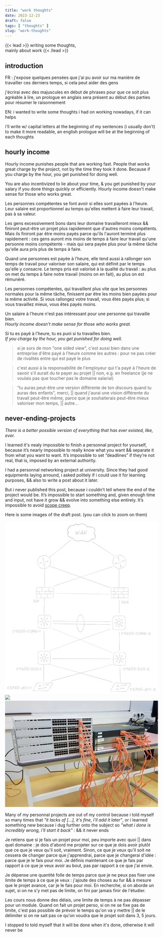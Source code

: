```yaml
---
title: "work thoughts"
date: 2023-12-23
draft: false
tags: [ "thoughts" ]
slug: "work-thoughts"
---
```


<!-- prologue -->

{{< lead >}}
writing some thoughts,  
mainly about work
{{< /lead >}}

<!-- source -->

<!--
https://siddhesh.substack.com/p/projects
-->

<!-- article -->

## introduction

FR : j'expose quelques pensées que j'ai pu avoir sur ma manière de travailler ces derniers temps, si cela peut aider des gens

j'écrirai avec des majuscules en début de phrases pour que ce soit plus agréable à lire, un prologue en anglais sera présent au début des parties pour résumer le raisonnement

EN: i wanted to write some thoughts i had on working nowadays, if it can helps

i'll write w/ capital letters at the beginning of my sentences (i usually don't) to make it more readable, an english prologue will be at the beginning of each thoughts

## hourly income

Hourly income punishes people that are working fast. People that works great charge by the project, not by the time they took it done. Because if you charge by the hour, you get punished for doing well.

You are also incentivized to lie about your time, & you get punished by your salary if you done things quickly or efficiently. Hourly income doesn't make sense for those who works great.

Les personnes compétentes se font avoir si elles sont payées à l'heure. Leur salaire est proportionnel au temps qu'elles mettent à faire leur travail, pas à sa valeur.

Les gens excessivement bons dans leur domaine travailleront mieux && finiront peut-être un projet plus rapidement que d'autres moins compétents. Mais ils finiront par être moins payés parce qu'ils l'auront terminé plus rapidement : ces gens auront mis moins de temps à faire leur travail qu'une personne moins compétente - mais qui sera payée plus pour la même tâche qu'elle aura pris plus de temps à faire.

Quand une personnes est payée à l'heure, elle tend aussi à rallonger son temps de travail pour valoriser son salaire, qui est définit par le temps qu'elle y consacre. Le temps pris est valorisé à la qualité du travail : au plus on met du temps à faire notre travail (moins on en fait), au plus on est rémunéré.

Les personnes compétentes, qui travaillent plus vite que les personnes normales pour la même tâche, finissent par être les moins bien payées pour la même activité. Si vous rallongez votre travail, vous êtes payés plus; si vous travaillez mieux, vous êtes payés moins.

Un salaire à l'heure n'est pas intéressant pour une personne qui travaille bien.  
*Hourly income doesn't make sense for those who works great.*

Si tu es payé à l'heure, tu es puni si tu travailles bien.  
*If you charge by the hour, you get punished for doing well.*

> si je sors de mon "one sided view", c'est aussi bien dans une entreprise d'être payé à l'heure comme les autres : pour ne pas créer de rivalités entre qui est payé le plus

> c'est aussi à la responsabilité de l'employeur qui t'a payé à l'heure de savoir s'il aurait du te payer au projet || non, e.g. en freelance (je ne voulais pas que toucher pas le domaine salarial)

> "tu auras peut-être une version différente de ton discours quand tu auras des enfants", merci, || quand j'aurai une vision différente du travail peut-être même, parce que je souhaiterais peut-être mieux valoriser mon temps, || autre...

## never-ending-projects

<!-- linux kernel, little flaws, how it should be improved -->

*There is a better possible version of everything that has ever existed, like, ever.*

I learned it's nealy impossible to finish a personnal project for yourself, because it’s nearly impossible to really know what you want && separate it from what you want to want. It’s impossible to set “deadlines” if they’re not real, that is, imposed by an external authority.

I had a personnal networking project at university. Since they had good equipments laying arround, i asked politely if i could use it for learning purposes, && also to write a post about it later.

But i never published this post, because i couldn't tell where the end of the project would be. It’s impossible to start something and, given enough time and input, not have it grow && evolve into something else entirely. It’s impossible to avoid [scope creep](https://en.wikipedia.org/wiki/Scope_creep).

Here is some images of the draft post. (you can click to zoom on them)

![](images/project-rzo-transparent-dark-x3.png)
![](images/projet-rzo-500.png)
![](images/project-photo.webp)

Many of my personnal projects are out of my control because i told myself so many times that *"it lacks of [...], it's fine, i'll add it later"*, or i learned something new because i dug further onto the subject so *"what i done is incredibly wrong, i'll start it back"* : && it never ends

Je retiens que si je fais un projet pour moi, peu importe avec quoi || dans quel domaine : je dois d'abord me projeter sur ce que je dois avoir plutôt que ce que je veux qu'il soit, vraiment. Sinon, ce que je veux qu'il soit ne cessera de changer parce que j'apprendrai, parce que je changerai d'idée : parce que je le fais pour moi. Je définis maintenant ce que je fais par rapport à ce que je veux avoir au bout, pas par rapport à ce que j'ai envie.

Je dépense une quantité folle de temps parce que je ne peux pas fixer une limite de temps à ce que je veux : j'ajoute des choses au fur && à mesure que le projet avance, car je le fais pour moi. En recherche, si on aborde un sujet, si on ne s'y met pas de limite, on fini par jamais finir de l'étudier.

Les cours nous donne des délais, une limite de temps à ne pas dépasser pour un module. Quand on fait un projet perso, si on ne se fixe pas de limite, c'est pas possible de prévoir le temps qu'on va y mettre || de le délimiter si on ne sait pas ce qu'on voudra que le projet soit dans 3, 5 jours.

I stopped to told myself that it will be done when it's done, otherwise it will never be